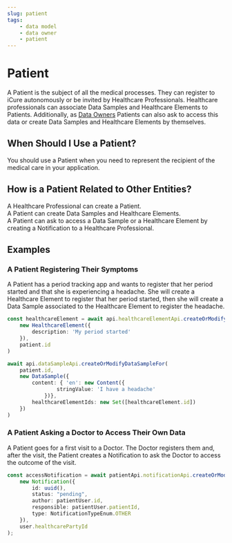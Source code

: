```yaml
---
slug: patient
tags:
    - data model
    - data owner
    - patient
---
```

# Patient

A Patient is the subject of all the medical processes. They can register to iCure autonomously or be invited by Healthcare Professionals.
Healthcare professionals can associate Data Samples and Healthcare Elements to Patients.
Additionally, as [Data Owners](/sdks/glossary#data-owner) Patients can also ask to access this data or create
Data Samples and Healthcare Elements by themselves.

## When Should I Use a Patient?

You should use a Patient when you need to represent the recipient of the medical care in your application.

## How is a Patient Related to Other Entities?

A Healthcare Professional can create a Patient.  
A Patient can create Data Samples and Healthcare Elements.  
A Patient can ask to access a Data Sample or a Healthcare Element by creating a Notification to a Healthcare Professional.  

## Examples

### A Patient Registering Their Symptoms

A Patient has a period tracking app and wants to register that her period started and that she is experiencing a headache.
She will create a Healthcare Element to register that her period started, then she will create a Data Sample associated to the Healthcare Element to register the headache.

<!-- file://code-samples/explanation/patient-creates-data-sample/index.mts snippet:patient can create DS and HE-->
```typescript
const healthcareElement = await api.healthcareElementApi.createOrModifyHealthcareElement(
    new HealthcareElement({
        description: 'My period started'
    }),
    patient.id
)

await api.dataSampleApi.createOrModifyDataSampleFor(
    patient.id,
    new DataSample({
        content: { 'en': new Content({
                stringValue: 'I have a headache'
            })},
        healthcareElementIds: new Set([healthcareElement.id])
    })
)
```

### A Patient Asking a Doctor to Access Their Own Data

A Patient goes for a first visit to a Doctor. The Doctor registers them and, after the visit, the Patient creates a 
Notification to ask the Doctor to access the outcome of the visit.

<!-- file://code-samples/explanation/doctor-shares-data-with-patient/index.mts snippet:patient sends notification-->
```typescript
const accessNotification = await patientApi.notificationApi.createOrModifyNotification(
    new Notification({
        id: uuid(),
        status: "pending",
        author: patientUser.id,
        responsible: patientUser.patientId,
        type: NotificationTypeEnum.OTHER
    }),
    user.healthcarePartyId
);
```


